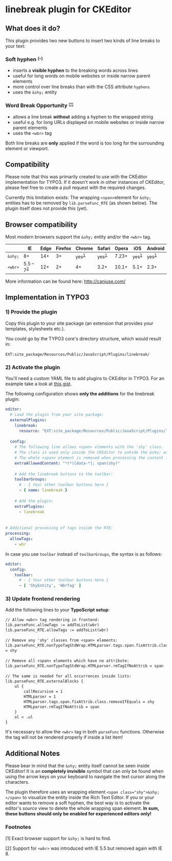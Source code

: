 # linebreak plugin for CKEditor

## What does it do?
This plugin provides two new buttons to insert two kinds of line breaks to your text:

### Soft hyphen ![Shy entity](icons/shy_entity.png)
* inserts a **visible hyphen** to the breaking words across lines
* useful for long words on mobile websites or inside narrow parent elements
* more control over line breaks than with the CSS attribute `hyphens`
* uses the `&shy;` entity

### Word Break Opportunity ![wbr tag](icons/wbr_tag.png)
* allows a line break **without** adding a hyphen to the wrapped string
* useful e.g. for long URLs displayed on mobile websites or inside narrow parent elements
* uses the `<wbr>` tag

Both line breaks are **only** applied if the word is too long for the surrounding element or viewport. 


## Compatibility

Please note that this was primarily created to use with the CKEditor implementation for TYPO3. If it doesn't work in other instances of CKEditor, please feel free to create a pull request with the required changes.

Currently this limitation exists: The wrapping `<span>`element for `&shy;` entities has to be removed by `lib.parseFunc_RTE` (as shown below). The plugin itself does not provide this (yet).

## Browser compatibility

Most modern browsers support the `&shy;` entity and/or the `<wbr>` tag.

|         | IE      | Edge | Firefox | Chrome | Safari | Opera | iOS  | Android |
| ------- | ------- | ---- | ------- | ------ | ------ | ----- | ---- | ------- |
| `&shy;` | 8+      | 14+  | 3+      | yes<sup>[1](#browsersupport)</sup> | yes<sup>[1](#browsersupport)</sup> | 7.23+ | yes<sup>[1](#browsersupport)</sup> | yes<sup>[1](#browsersupport)</sup>|
| `<wbr>` | 5.5 – 7<sup>[2](#iesupport)</sup>  | 12+  | 2+      | 4+     | 3.2+   | 10.1+ | 5.1+ | 2.3+    |

More information can be found here: http://caniuse.com/


## Implementation in TYPO3

### 1) Provide the plugin

Copy this plugin to your site package (an extension that provides your templates, stylesheets etc.).

You could go by the TYPO3 core's directory structure, which would result in:

`EXT:site_package/Resources/Public/JavaScript/Plugins/linebreak/`


### 2) Activate the plugin

You'll need a custom YAML file to add plugins to CKEditor in TYPO3. For an example take a look at [this gist](https://gist.github.com/sebkln/116041fb6353c55bc29c8294591cab21).

The following configuration shows **only the additions** for the linebreak plugin:

```yaml
editor:
  # Load the plugin from your site package:
  externalPlugins:
    linebreak:
      resource: "EXT:site_package/Resources/Public/JavaScript/Plugins/linebreak/plugin.js"

  config:
    # The following line allows <span> elements with the 'shy' class.
    # The class is used only inside the CKEditor to unhide the &shy; entity for editors!
    # The whole <span> element is removed when processing the content for the Frontend.
    extraAllowedContent: "*(*)[data-*]; span(shy)"

    # Add the linebreak buttons to the toolbar:
    toolbarGroups:
      # - { Your other toolbar buttons here }
      - { name: linebreak }

    # Add the plugin:
    extraPlugins:
      - linebreak


# Additional processing of tags inside the RTE:
processing:
  allowTags:
    - wbr
```

In case you use `toolbar` instead of `toolbarGroups`, the syntax is as follows:

```yaml
editor:
  config:
    toolbar:
      # - { Your other toolbar buttons here }
      - [ 'ShyEntity', 'WbrTag' ]
```

### 3) Update frontend rendering

Add the following lines to your **TypoScript setup**:

```
// Allow <wbr> tag rendering in frontend:
lib.parseFunc.allowTags := addToList(wbr)
lib.parseFunc_RTE.allowTags := addToList(wbr)

// Remove any 'shy' classes from <span> elements:
lib.parseFunc_RTE.nonTypoTagStdWrap.HTMLparser.tags.span.fixAttrib.class.removeIfEquals = shy

// Remove all <span> elements which have no attribute:
lib.parseFunc_RTE.nonTypoTagStdWrap.HTMLparser.rmTagIfNoAttrib = span

// The same is needed for all occurrences inside lists:
lib.parseFunc_RTE.externalBlocks {
    ul {
        callRecursive = 1
        HTMLparser = 1
        HTMLparser.tags.span.fixAttrib.class.removeIfEquals = shy
        HTMLparser.rmTagIfNoAttrib = span
    }
    ol < .ul
}
```

It's necessary to allow the `<wbr>` tag in both `parseFunc` functions. Otherwise the tag will not be rendered properly if inside a list item!


## Additional Notes

Please bear in mind that the `&shy;` entity itself cannot be seen inside CKEditor!
It is an **completely invisible** symbol that can only be found when using the arrow keys on your keyboard to navigate the text cursor along the characters.
 
The plugin therefore uses an wrapping element `<span class="shy">&shy;</span>` to visualize the entity inside the Rich Text Editor.
If you or your editor wants to remove a soft hyphen, the best way is to activate the editor's *source* view to delete the whole wrapping span element.
**In sum, these buttons should only be enabled for experienced editors only!**


### Footnotes

<a name="browsersupport">[1]</a> Exact browser support for `&shy;` is hard to find.

<a name="iesupport">[2]</a> Support for `<wbr>` was introduced with IE 5.5 but removed again with IE 8.
